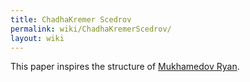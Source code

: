 ```yaml
---
title: ChadhaKremer Scedrov
permalink: wiki/ChadhaKremerScedrov/
layout: wiki
---
```


This paper inspires the structure of
[Mukhamedov Ryan](/SXP/wiki/MukhamedovRyan "wikilink").
